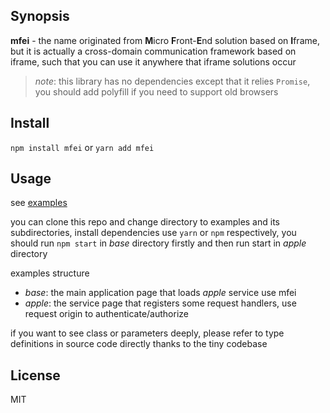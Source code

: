 ## Synopsis

**mfei** - the name originated from **M**icro **F**ront-**E**nd solution based on **I**frame, but it is actually a cross-domain communication framework based on iframe, such that you can use it anywhere that iframe solutions occur

> _note_: this library has no dependencies except that it relies `Promise`, you should add polyfill if you need to support old browsers

## Install

`npm install mfei` or `yarn add mfei`

## Usage

see [examples](https://github.com/silenaker/mfei/tree/master/examples)

you can clone this repo and change directory to examples and its subdirectories, install dependencies use `yarn` or `npm` respectively, you should run `npm start` in _base_ directory firstly and then run start in _apple_ directory

examples structure

- _base_: the main application page that loads _apple_ service use mfei
- _apple_: the service page that registers some request handlers, use request origin to authenticate/authorize

if you want to see class or parameters deeply, please refer to type definitions in source code directly thanks to the tiny codebase

## License

MIT
